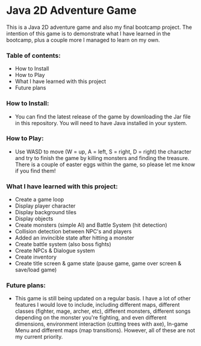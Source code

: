 # Java 2D Adventure Game 


This is a Java 2D adventure game and also my final bootcamp project. The intention of this game is to demonstrate what I have learned 
in the bootcamp, plus a couple more I managed to learn on my own. 

### Table of contents:
- How to Install
- How to Play
- What I have learned with this project
- Future plans 
	
### How to Install: 
- You can find the latest release of the game by downloading the Jar file in this repository. You will need to have Java installed in 
your system.
	
### How to Play:
- Use WASD to move (W = up, A = left, S = right, D = right) the character and try to finish the game by killing monsters and finding
the treasure. There is a couple of easter eggs within the game, so please let me know if you find them! 
	
### What I have learned with this project:
- Create a game loop
- Display player character
- Display background tiles
- Display objects
- Create monsters (simple AI) and Battle System (hit detection)
- Collision detection between NPC's and players
- Added an invincible state after hitting a monster
- Create battle system (also boss fights)
- Create NPCs & Dialogue system
- Create inventory
- Create title screen & game state (pause game, game over screen & save/load game)

	
### Future plans:
- This game is still being updated on a regular basis. I have a lot of other features I would love to include, including different maps,
different classes (fighter, mage, archer, etc), different monsters, different songs depending on the monster you're fighting, and even
different dimensions, environment interaction (cutting trees with axe), In-game Menu and different maps (map transitions). However, all of these are not my current priority. 

